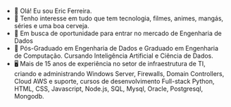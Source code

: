 - 👋 Olá! Eu sou Eric Ferreira.
- 👀 Tenho interesse em tudo que tem tecnologia, filmes, animes, mangás, séries e uma boa cerveja.
- 📣 Em busca de oportunidade para entrar no mercado de Engenharia de Dados
- 🌱 Pós-Graduado em Engenharia de Dados e Graduado em Engenharia de Computação. Cursando Inteligência Artificial e Ciência de Dados.
- 🖥️ Mais de 15 anos de experiência no setor de infraestrutura de TI, criando e administrando Windows Server, Firewalls, Domain Controllers, Cloud AWS e suporte, cursos de desenvolvimento Full-stack Python, HTML, CSS, Javascript, Node.js, SQL, Mysql, Oracle, Postgresql, Mongodb. 
